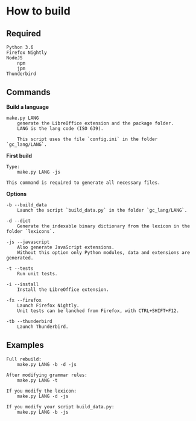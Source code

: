
# How to build

## Required ##

    Python 3.6
    Firefox Nightly
    NodeJS
        npm
        jpm
    Thunderbird


## Commands ##

**Build a language**

    make.py LANG
        generate the LibreOffice extension and the package folder.
        LANG is the lang code (ISO 639).

        This script uses the file `config.ini` in the folder `gc_lang/LANG`.

**First build**

    Type:
        make.py LANG -js

    This command is required to generate all necessary files.

**Options**

    -b --build_data
        Launch the script `build_data.py` in the folder `gc_lang/LANG`.

    -d --dict
        Generate the indexable binary dictionary from the lexicon in the folder `lexicons`.

    -js --javascript
        Also generate JavaScript extensions.
        Without this option only Python modules, data and extensions are generated.

    -t --tests
        Run unit tests.

    -i --install
        Install the LibreOffice extension.

    -fx --firefox
        Launch Firefox Nightly.
        Unit tests can be lanched from Firefox, with CTRL+SHIFT+F12.

    -tb --thunderbird
        Launch Thunderbird.


## Examples ##

    Full rebuild:
        make.py LANG -b -d -js

    After modifying grammar rules:
        make.py LANG -t

    If you modify the lexicon:
        make.py LANG -d -js

    If you modify your script build_data.py:
        make.py LANG -b -js